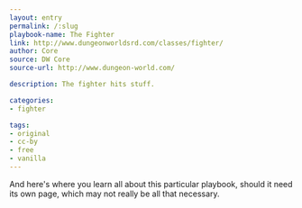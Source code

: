 ```yaml
---
layout: entry
permalink: /:slug
playbook-name: The Fighter
link: http://www.dungeonworldsrd.com/classes/fighter/
author: Core
source: DW Core
source-url: http://www.dungeon-world.com/

description: The fighter hits stuff.

categories:
- fighter

tags:
- original
- cc-by
- free
- vanilla
---
```


And here's where you learn all about this particular playbook, should it need its own page, which may not really be all that necessary.
